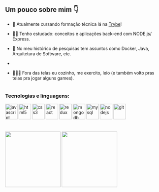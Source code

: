 ## Um pouco sobre mim 👇

- 🚩  Atualmente cursando formação técnica lá na <a href="https://www.betrybe.com/formacao-desenvolvimento-web">Trybe</a>!

- 👨‍💻  Tenho estudado: conceitos e aplicações back-end com NODE.js/ Express.
- 🧐  No meu histórico de pesquisas tem assuntos como Docker, Java, Arquitetura de Software, etc.
-

- 🧘‍🎮🍳 Fora das telas eu cozinho, me exercito, leio (e também volto pras telas pra jogar alguns games).


#

### Tecnologias e linguagens:

<div style="display: inline-block">
  <img align="center" alt="javascript" height="50" width="40" src="https://cdn.jsdelivr.net/gh/devicons/devicon/icons/javascript/javascript-original.svg" />
  <img align="center" alt="html5" height="50" width="40" src="https://cdn.jsdelivr.net/gh/devicons/devicon/icons/html5/html5-plain-wordmark.svg" />
  <img align="center" alt="css3" height="50" width="40" src="https://cdn.jsdelivr.net/gh/devicons/devicon/icons/css3/css3-plain-wordmark.svg" />
  <img align="center" alt="react" height="50" width="40" src="https://cdn.jsdelivr.net/gh/devicons/devicon/icons/react/react-original-wordmark.svg" />
  <img align="center" alt="redux" height="50" width="40"src="https://cdn.jsdelivr.net/gh/devicons/devicon/icons/redux/redux-original.svg" />
  <img align="center" alt="mongodb" height="50" width="40" src="https://cdn.jsdelivr.net/gh/devicons/devicon/icons/mongodb/mongodb-plain-wordmark.svg" />
  <img align="center" alt="mysql" height="50" width="40" src="https://cdn.jsdelivr.net/gh/devicons/devicon/icons/mysql/mysql-plain-wordmark.svg" />
  <img align="center" alt="nodejs" height="50" width="40" src="https://cdn.jsdelivr.net/gh/devicons/devicon/icons/nodejs/nodejs-plain-wordmark.svg" />
  <img align="center" alt="git" height="50" width="40" src="https://cdn.jsdelivr.net/gh/devicons/devicon/icons/git/git-plain-wordmark.svg" />
</div>


#

<div>
  <img height="180em" src="https://github-readme-stats.vercel.app/api?username=portelajr&include_all_commits=true&count_private=true&hide=stars" />
  <img height="180em" src="https://github-readme-stats.vercel.app/api/top-langs/?username=portelajr">
</div>

#
